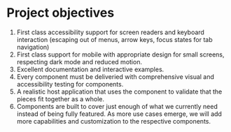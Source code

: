# Project objectives

1. First class accessibility support for screen readers and keyboard interaction (escaping
   out of menus, arrow keys, focus states for tab navigation)
2. First class support for mobile with appropriate design for small screens, respecting
   dark mode and reduced motion.
3. Excellent documentation and interactive examples.
4. Every component must be deliveried with comprehensive visual and accessibility testing
   for components.
5. A realistic host application that uses the component to validate that the pieces fit
   together as a whole.
6. Components are built to cover just enough of what we currently need instead of being
   fully featured. As more use cases emerge, we will add more capabilities and
   customization to the respective components.
